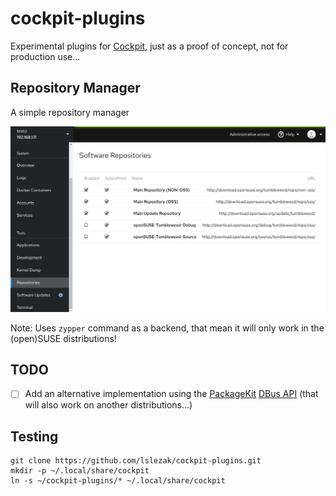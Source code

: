 # cockpit-plugins

Experimental plugins for [Cockpit](https://cockpit-project.org/),
just as a proof of concept, not for production use...

## Repository Manager

A simple repository manager

![Screenshot](repositories.png)

Note: Uses `zypper` command as a backend, that mean it will only work in
the (open)SUSE distributions!

## TODO

- [ ] Add an alternative implementation using the [PackageKit](
  https://www.freedesktop.org/software/PackageKit/gtk-doc/index.html)
  [DBus API](https://www.freedesktop.org/software/PackageKit/gtk-doc/api-reference.html) (that will also work on another distributions...)

## Testing

```shell
git clone https://github.com/lslezak/cockpit-plugins.git
mkdir -p ~/.local/share/cockpit
ln -s ~/cockpit-plugins/* ~/.local/share/cockpit
```
